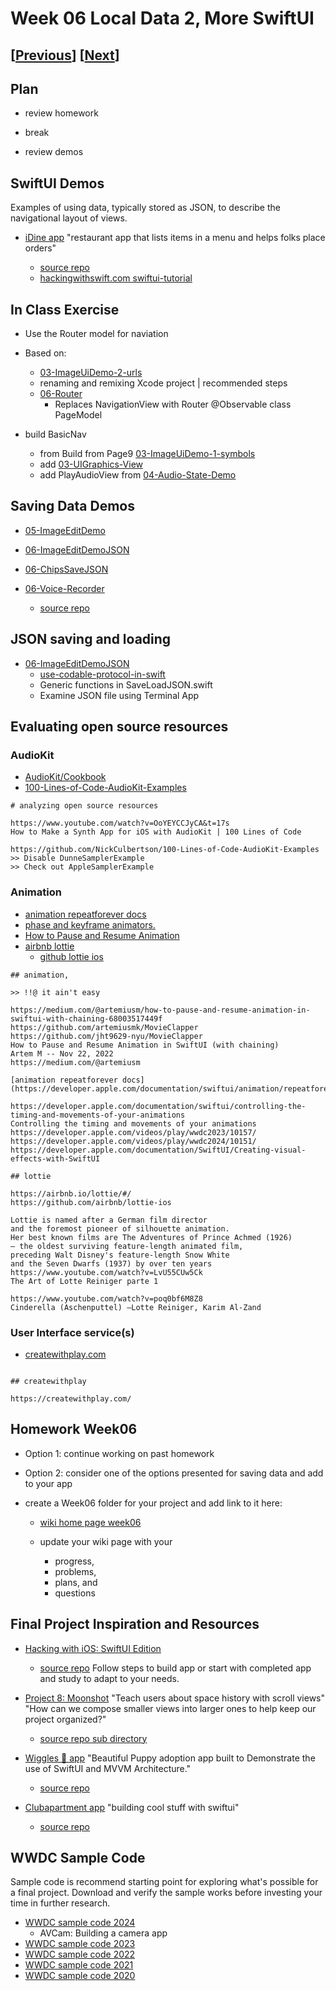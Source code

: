 # Week 06 Local Data 2, More SwiftUI

## [[Previous](./05_data.md)] [[Next](./07_photo.md)]

## Plan

- review homework

- break

- review demos

## SwiftUI Demos

Examples of using data, typically stored as JSON, to describe the navigational layout of views.

- [iDine app](https://github.com/molab-itp/06-iDine)
  "restaurant app that lists items in a menu and helps folks place orders"

  - [source repo](https://github.com/twostraws/iDine)
  - [hackingwithswift.com swiftui-tutorial](https://www.hackingwithswift.com/quick-start/swiftui/swiftui-tutorial-building-a-complete-project)

## In Class Exercise

- Use the Router model for naviation
- Based on:

  - [03-ImageUiDemo-2-urls](https://github.com/molab-itp/03-ImageUiDemo-2-urls)
  - renaming and remixing Xcode project | recommended steps
  - [06-Router](https://github.com/molab-itp/06-Router)
    - Replaces NavigationView with Router @Observable class PageModel

- build BasicNav
  - from Build from Page9 [03-ImageUiDemo-1-symbols](https://github.com/molab-itp/03-ImageUiDemo-1-symbols)
  - add [03-UIGraphics-View](https://github.com/molab-itp/03-UIGraphics-View)
  - add PlayAudioView from [04-Audio-State-Demo](https://github.com/molab-itp/04-Audio-State-Demo)

## Saving Data Demos

- [05-ImageEditDemo](https://github.com/molab-itp/05-ImageEditDemo)

- [06-ImageEditDemoJSON](https://github.com/molab-itp/06-ImageEditDemoJSON/)

- [06-ChipsSaveJSON](https://github.com/molab-itp/06-ChipsSaveJSON)

- [06-Voice-Recorder](https://github.com/molab-itp/06-Voice-Recorder)
  - [source repo](https://github.com/pinlunhuang/Voice-Recorder)

## JSON saving and loading

- [06-ImageEditDemoJSON](https://github.com/molab-itp/06-ImageEditDemoJSON)
  - [use-codable-protocol-in-swift](https://www.kodeco.com/books/swift-cookbook/v1.0/chapters/4-use-codable-protocol-in-swift)
  - Generic functions in SaveLoadJSON.swift
  - Examine JSON file using Terminal App

## Evaluating open source resources

### AudioKit

- [AudioKit/Cookbook](https://github.com/AudioKit/Cookbook)
- [100-Lines-of-Code-AudioKit-Examples](https://github.com/NickCulbertson/100-Lines-of-Code-AudioKit-Examples)

```
# analyzing open source resources

https://www.youtube.com/watch?v=OoYEYCCJyCA&t=17s
How to Make a Synth App for iOS with AudioKit | 100 Lines of Code

https://github.com/NickCulbertson/100-Lines-of-Code-AudioKit-Examples
>> Disable DunneSamplerExample
>> Check out AppleSamplerExample
```

### Animation

- [animation repeatforever docs](<https://developer.apple.com/documentation/swiftui/animation/repeatforever(autoreverses:)>)
- [phase and keyframe animators.
  ](https://developer.apple.com/documentation/swiftui/controlling-the-timing-and-movements-of-your-animations)
- [How to Pause and Resume Animation ](https://medium.com/@artemiusm/how-to-pause-and-resume-animation-in-swiftui-with-chaining-68003517449f)
- [airbnb lottie](https://airbnb.io/lottie/#/)
  - [github lottie ios](https://github.com/airbnb/lottie-ios)

```
## animation,

>> !!@ it ain't easy

https://medium.com/@artemiusm/how-to-pause-and-resume-animation-in-swiftui-with-chaining-68003517449f
https://github.com/artemiusmk/MovieClapper
https://github.com/jht9629-nyu/MovieClapper
How to Pause and Resume Animation in SwiftUI (with chaining)
Artem M -- Nov 22, 2022
https://medium.com/@artemiusm

[animation repeatforever docs](https://developer.apple.com/documentation/swiftui/animation/repeatforever(autoreverses:))

https://developer.apple.com/documentation/swiftui/controlling-the-timing-and-movements-of-your-animations
Controlling the timing and movements of your animations
https://developer.apple.com/videos/play/wwdc2023/10157/
https://developer.apple.com/videos/play/wwdc2024/10151/
https://developer.apple.com/documentation/SwiftUI/Creating-visual-effects-with-SwiftUI

## lottie

https://airbnb.io/lottie/#/
https://github.com/airbnb/lottie-ios

Lottie is named after a German film director
and the foremost pioneer of silhouette animation.
Her best known films are The Adventures of Prince Achmed (1926)
– the oldest surviving feature-length animated film,
preceding Walt Disney's feature-length Snow White
and the Seven Dwarfs (1937) by over ten years
https://www.youtube.com/watch?v=LvU55CUw5Ck
The Art of Lotte Reiniger parte 1

https://www.youtube.com/watch?v=poq0bf6M8Z8
Cinderella (Aschenputtel) —Lotte Reiniger, Karim Al-Zand

```

### User Interface service(s)

- [createwithplay.com](https://createwithplay.com/)

```

## createwithplay

https://createwithplay.com/

```

## Homework Week06

- Option 1: continue working on past homework

- Option 2: consider one of the options presented for saving data and add to your app

- create a Week06 folder for your project and add link to it here:

  - [wiki home page week06](https://github.com/molab-itp/content-2025-01/wiki#week-06-homework)

  - update your wiki page with your
    - progress,
    - problems,
    - plans, and
    - questions

## Final Project Inspiration and Resources

- [Hacking with iOS: SwiftUI Edition](https://www.hackingwithswift.com/books/ios-swiftui/)

  - [source repo](https://github.com/twostraws/HackingWithSwift)
    Follow steps to build app or start with completed app and study to adapt to your needs.

- [Project 8: Moonshot](https://www.hackingwithswift.com/books/ios-swiftui/moonshot-introduction)
  "Teach users about space history with scroll views"
  "How can we compose smaller views into larger ones to help keep our project organized?"

  - [source repo sub directory](https://github.com/twostraws/HackingWithSwift/tree/main/SwiftUI/project8)

- [Wiggles 🐶 app](https://github.com/molab-itp/06-Wiggles-iOS)
  "Beautiful Puppy adoption app built to Demonstrate the use of SwiftUI and MVVM Architecture."

  - [source repo](https://github.com/sameersyd/Wiggles-iOS)

- [Clubapartment app](https://github.com/molab-itp/06-swiftui.builds)
  "building cool stuff with swiftui"

  - [source repo](https://github.com/FranckNdame/swiftui.builds)

## WWDC Sample Code

Sample code is recommend starting point for exploring what's possible for a final project.
Download and verify the sample works before investing your time in further research.

- [WWDC sample code 2024](https://developer.apple.com/sample-code/wwdc/2024/)
  - AVCam: Building a camera app
- [WWDC sample code 2023](https://developer.apple.com/sample-code/wwdc/2023/)
- [WWDC sample code 2022](https://developer.apple.com/sample-code/wwdc/2022/)
- [WWDC sample code 2021](https://developer.apple.com/sample-code/wwdc/2021/)
- [WWDC sample code 2020](https://developer.apple.com/sample-code/wwdc/2020/)
